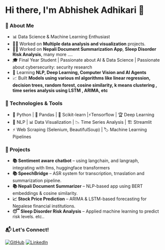 # Hi there, I'm Abhishek Adhikari 👋

### 🚀 About Me
- 📊 Data Science & Machine Learning Enthusiast
- 🧑‍💻 Worked on **Multiple data analysis and visualization** projects.
- 🧑‍💻 Worked on **Nepali Document Summarization App**, **Sleep Disorder Risk Analysis**, many more ....
- 🎓 Final Year Student | Passionate about AI & Data Science | Passionate about cybersecurity: security research
- 📝 Learning **NLP, Deep Learning, Computer Vision and AI Agents**
- 📈 Built **Models using various ml algorithms like linear regression, decision trees, random forest, cosine similarity, k means clustering , time series analysis using LSTM , ARIMA, etc**

### 🔧 Technologies & Tools
- 🐍 Python | 🐼 Pandas | 🤖 Scikit-learn |⚡Tensorflow | 🏆 Deep Learning
- 📝 NLP | 📊 Data Visualization | 📉 Time Series Analysis | 🏗️ Streamlit
- ⚡ Web Scraping (Selenium, BeautifulSoup) | 🏷️ Machine Learning Pipelines

### 📌 Projects
- **📚 Sentiment aware chatbot** – using langchain, and langraph, integrating with llms, huggingface transformers
- **📚 SpeechBridge** – ASR system for transcription, trnaslation and summarization pipeline.
- **📚 Nepali Document Summarizer** – NLP-based app using BERT embeddings & cosine similarity.
- **📈 Stock Price Prediction** – ARIMA & LSTM-based forecasting for Nepalese financial institutions.
- **😴 Sleep Disorder Risk Analysis** – Applied machine learning to predict risk levels. etc..

### 📬 Let's Connect!
[![GitHub](https://img.shields.io/badge/GitHub-Profile-blue?style=flat&logo=github)](https://github.com/VictorAbhi)
[![LinkedIn](https://img.shields.io/badge/LinkedIn-Connect-blue?style=flat&logo=linkedin)](https://www.linkedin.com/in/abhishek-adhikari-8728422a6/)
